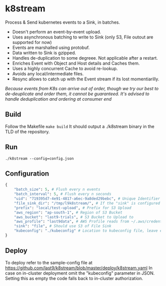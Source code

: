 # k8stream
Process & Send kubernetes events to a Sink, in batches.

- Doesn't perform an event-by-event upload.
- Uses asynchronous batching to write to Sink (only S3, File outout are supported for now)
- Events are marshalled using protobuf.
- Data written to Sink is gzipped.
- Handles de-duplication to some degreee. Not applicable after a restart.
- Enriches Event with Object and Host details and Caches them.
- Uses a highly concurrent Cache to avoid re-lookup.
- Avoids any local/intermediate files.
- Resync allows to catch up with the Event stream if its lost momentiarilly.


*Because events from K8s can arrive out of order, though we try our best to de-deuplicate and order them, it cannot be guaranteed. It's advised to handle deduplication and ordering at consumer end*

## Build

Follow the Makefile `make build`
It should output a ./k8stream binary in the TLD of the repository.

## Run

`./k8stream --config=config.json`

## Configuration

```python
{
    "batch_size": 5, # Flush every n events
    "batch_interval": 5, # Flush every n seconds
    "uid": "719395d7-4e91-4817-a6ec-9a8ded29bebc", # Unique Identifier to identify this stream in Sinks
    "file_sink_dir": "/tmp/l9k8stream/", # If the "sink" is configured to be a file
    "prefix": "local/test-upload", # Prefix for S3 Upload
    "aws_region": "ap-south-1", # Region of S3 Bucket
    "aws_bucket": "last9-trials", # S3 Bucket to Upload to
    "aws_profile": "last9data", # AWS Profile reads from ~/.aws/credentials
    "sink": "file", # Should use S3 of File Sink
    "kubeconfig": "./kubeconfig" # Location to kubeconfig file, leave empty when deploying to K8s
}
```

## Deploy

To deploy refer to the sample-config file at https://github.com/last9/k8stream/blob/master/deploy/k8stream.yaml
In case on in-cluster deployment omit the "kubeconfig" parameter in JSON. Setting this as empty the code falls back to in-cluster authorization.

